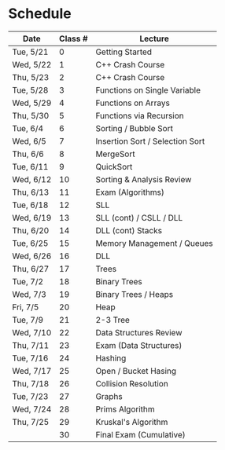 # Schedule

| Date      | Class # | Lecture                         |
| --------- | ------- | ------------------------------- |
| Tue, 5/21 | 0       | Getting Started                 |
| Wed, 5/22 | 1       | C++ Crash Course                |
| Thu, 5/23 | 2       | C++ Crash Course                |
| Tue, 5/28 | 3       | Functions on Single Variable    |
| Wed, 5/29 | 4       | Functions on Arrays             |
| Thu, 5/30 | 5       | Functions via Recursion         |
| Tue, 6/4  | 6       | Sorting / Bubble Sort           |
| Wed, 6/5  | 7       | Insertion Sort / Selection Sort |
| Thu, 6/6  | 8       | MergeSort                       |
| Tue, 6/11 | 9       | QuickSort                       |
| Wed, 6/12 | 10      | Sorting & Analysis Review       |
| Thu, 6/13 | 11      | Exam (Algorithms)               |
| Tue, 6/18 | 12      | SLL                             |
| Wed, 6/19 | 13      | SLL (cont) / CSLL / DLL         |
| Thu, 6/20 | 14      | DLL (cont) Stacks               |
| Tue, 6/25 | 15      | Memory Management / Queues      |
| Wed, 6/26 | 16      | DLL                             |
| Thu, 6/27 | 17      | Trees                           |
| Tue, 7/2  | 18      | Binary Trees                    |
| Wed, 7/3  | 19      | Binary Trees / Heaps            |
| Fri, 7/5  | 20      | Heap                            |
| Tue, 7/9  | 21      | 2-3 Tree                        |
| Wed, 7/10 | 22      | Data Structures Review          |
| Thu, 7/11 | 23      | Exam (Data Structures)          |
| Tue, 7/16 | 24      | Hashing                         |
| Wed, 7/17 | 25      | Open / Bucket Hasing            |
| Thu, 7/18 | 26      | Collision Resolution            |
| Tue, 7/23 | 27      | Graphs                          |
| Wed, 7/24 | 28      | Prims Algorithm                 |
| Thu, 7/25 | 29      | Kruskal's Algorithm             |
|           | 30      | Final Exam (Cumulative)         |
